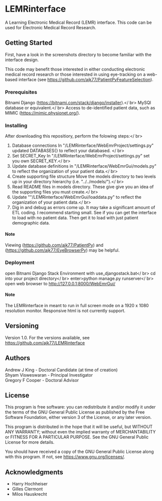 # LEMRinterface

A Learning Electronic Medical Record (LEMR) interface. This code can be used for Electronic Medical Record Research.

## Getting Started

First, have a look in the screenshots directory to become familiar with the interface design. 

This code may benefit those interested in either conducting electronic medical record research or those interested in
using eye-tracking on a web-based interface (see https://github.com/ajk77/PatientPyFeatureSelection).

### Prerequisites

Bitnami Django (https://bitnami.com/stack/django/installer).</ br>
MySQl database or equivalent.</ br>
Access to de-identified patient data, such as MIMIC (https://mimic.physionet.org/).

### Installing

After downloading this repositiory, perform the folowing steps:</ br>
1. Database connections
In "/LEMRinterface/WebEmrProject/settings.py" updated DATABASES{} to reflect your databased. </ br>
2. Set SECRET_Key
In "/LEMRinterface/WebEmrProject/settings.py" set you own SECRET_KEY.</ br>
3. Update database definitions in "/LEMRinterface/WebEmrGui/models.py" to reflect the organization of your patient
data.</ br>
4. Create supporting file structure
Move the models directory to two levels up in your directory hierarchy (i.e. "../../models/").</ br>
5. Read README files in models directory. These give give you an idea of the supporting files you must create.</ br>
6. Update ""/LEMRinterface/WebEmrGui/loaddata.py" to reflect the organization of your patient data.</ br>
7. Dig in and debug as errors come up. It may take a significant amount of ETL coding. I recommend starting small. See
if you can get the interface to load with no patient data. Then get it to load with just patient demographic data.

#### Note

Viewing (https://github.com/ajk77/PatientPy) and (https://github.com/ajk77/EyeBrowserPy) may be helpful.

### Deployment

open Bitnami Django Stack Environment with use_djangostack.bat</ br>
cd into your project directory</ br>
enter>python manage.py runserver</ br>
open web browser to http://127.0.0.1:8000/WebEmrGui/

#### Note

The LEMRinterface in meant to run in full screen mode on a 1920 x 1080 resolution monitor. Responsive html is not
currently support.

## Versioning

Version 1.0. For the versions available, see https://github.com/ajk77/LEMRinterface

## Authors

Andrew J King - Doctoral Candidate (at time of creation)<br />
Shyam Visweswaran - Principal Investigator<br />
Gregory F Cooper - Doctoral Advisor

## License

This program is free software: you can redistribute it and/or modify
it under the terms of the GNU General Public License as published by
the Free Software Foundation, either version 3 of the License, or
any later version.

This program is distributed in the hope that it will be useful,
but WITHOUT ANY WARRANTY; without even the implied warranty of
MERCHANTABILITY or FITNESS FOR A PARTICULAR PURPOSE.  See the
GNU General Public License for more details.

You should have received a copy of the GNU General Public License
along with this program.  If not, see <https://www.gnu.org/licenses/>.

## Acknowledgments

* Harry Hochheiser
* Gilles Clermont
* Milos Hauskrecht